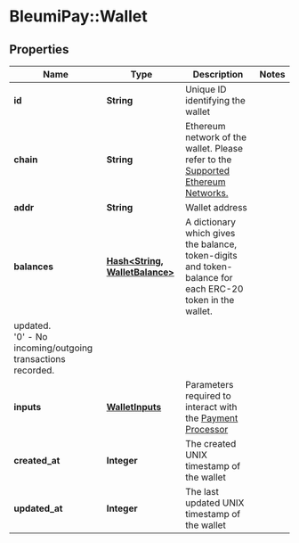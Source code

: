 # BleumiPay::Wallet

## Properties

Name | Type | Description | Notes
------------ | ------------- | ------------- | -------------
**id** | **String** | Unique ID identifying the wallet |
**chain** | **String** | Ethereum network of the wallet. Please refer to the [Supported Ethereum Networks.](https://pay.bleumi.com/docs/#supported-ethereum-networks) |
**addr** | **String** | Wallet address | 
**balances** | [**Hash&lt;String, WalletBalance&gt;**](WalletBalance.md) | A dictionary which gives the balance, token-digits and token-balance for each ERC-20 token in the wallet. |
updated.<br>'0' - No incoming/outgoing transactions recorded. |
**inputs** | [**WalletInputs**](WalletInputs.md) | Parameters required to interact with the  [Payment Processor](https://pay.bleumi.com/docs/#payment-processor-address) |
**created_at** | **Integer** | The created UNIX timestamp of the wallet |
**updated_at** | **Integer** | The last updated UNIX timestamp of the wallet |
